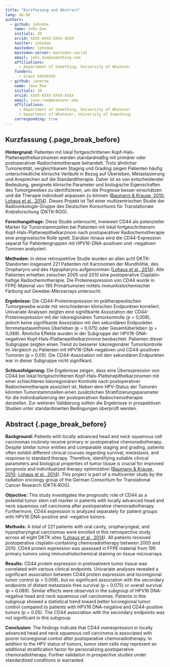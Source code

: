 ```yaml
---
title: "Kurzfassung und Abstract"
lang: de-DE
authors:
  - github: johndoe
    name: John Doe
    initials: JD
    orcid: XXXX-XXXX-XXXX-XXXX
    twitter: johndoe
    mastodon: johndoe
    mastodon-server: mastodon.social
    email: john.doe@something.com
    affiliations:
      - Department of Something, University of Whatever
    funders:
      - Grant XXXXXXXX
  - github: janeroe
    name: Jane Roe
    initials: JR
    orcid: XXXX-XXXX-XXXX-XXXX
    email: jane.roe@whatever.edu
    affiliations:
      - Department of Something, University of Whatever
      - Department of Whatever, University of Something
    corresponding: true
---
```


## Kurzfassung {.page_break_before}

**Hintergrund:** Patienten mit lokal fortgeschrittenen Kopf-Hals-Plattenepithelkarzinomen werden standardmäßig mit primärer oder postoperativer Radiochemotherapie behandelt. Trotz ähnlicher Tumorentität, vergleichbarem Staging und Grading zeigen Patienten häufig unterschiedliche klinische Verläufe in Bezug auf Überleben, Metastasierung und Ansprechen auf die Standardtherapie. Daher ist es von entscheidender Bedeutung, geeignete klinische Parameter und biologische Eigenschaften des Tumorgewebes zu identifizieren, um die Prognose besser einschätzen und die Therapie individuell anpassen zu können ([Baumann & Krause, 2010](https://doi.org/10.1158/1078-0432.CCR-10-2244); [Lohaus et al., 2014](https://doi.org/10.1016/j.ijrobp.2012.05.008)). Dieses Projekt ist Teil einer multizentrischen Studie der Radioonkologie-Gruppe des Deutschen Konsortiums für Translationale Krebsforschung (DKTK-ROG).

**Forschungsfrage:** Diese Studie untersucht, inwieweit CD44 als potenzieller Marker für Tumorstammzellen bei Patienten mit lokal fortgeschrittenem Kopf-Hals-Plattenepithelkarzinom nach postoperativer Radiochemotherapie eine prognostische Rolle spielt. Darüber hinaus wird die CD44-Expression separat für Patientengruppen mit HPV16-DNA-positiven und -negativen Tumoren analysiert.

**Methoden:** In diese retrospektive Studie wurden an allen acht DKTK-Standorten insgesamt 221 Patienten mit Karzinomen der Mundhöhle, des Oropharynx und des Hypopharynx aufgenommen ([Lohaus et al., 2014](https://doi.org/10.1016/j.ijrobp.2012.05.008)). Alle Patienten erhielten zwischen 2005 und 2010 eine postoperative Cisplatin-haltige Radiochemotherapie. Die Proteinexpression von CD44 wurde in FFPE-Material von 195 Primärtumoren mittels immunhistochemischer Färbung auf Gewebe-Mikroarrays untersucht.

**Ergebnisse:** Die CD44-Proteinexpression im prätherapeutischen Tumorgewebe wurde mit verschiedenen klinischen Endpunkten korreliert. Univariate Analysen zeigten eine signifikante Assoziation der CD44-Proteinexpression mit der lokoregionären Tumorkontrolle (p = 0,008), jedoch keine signifikante Assoziation mit den sekundären Endpunkten fernmetastasenfreies Überleben (p = 0,075) oder Gesamtüberleben (p = 0,089). Ähnliche Effekte wurden in der Subgruppe der HPV16-DNA-negativen Kopf-Hals-Plattenepithelkarzinome beobachtet. Patienten dieser Subgruppe zeigten einen Trend zu besserer lokoregionärer Tumorkontrolle im Vergleich zu Patienten mit HPV16-DNA-negativen und CD44-positiven Tumoren (p = 0,05). Die CD44-Assoziation mit den sekundären Endpunkten war in dieser Subgruppe nicht signifikant.

**Schlussfolgerung:** Die Ergebnisse zeigen, dass eine Überexpression von CD44 bei lokal fortgeschrittenen Kopf-Hals-Plattenepithelkarzinomen mit einer schlechteren lokoregionären Kontrolle nach postoperativer Radiochemotherapie assoziiert ist. Neben dem HPV-Status der Tumoren könnten Tumorstammzellen einen zusätzlichen Stratifizierungsparameter für die Individualisierung der postoperativen Radiochemotherapie darstellen. Zur weiteren Validierung sollten die Ergebnisse in prospektiven Studien unter standardisierten Bedingungen überprüft werden.

## Abstract {.page_break_before}

**Background:** Patients with locally advanced head and neck squamous cell carcinomas routinely receive primary or postoperative chemoradiotherapy. Despite similar tumor entities and comparable staging and grading, patients often exhibit different clinical courses regarding survival, metastasis, and response to standard therapy. Therefore, identifying suitable clinical parameters and biological properties of tumor tissue is crucial for improved prognosis and individualized therapy optimization ([Baumann & Krause, 2010](https://doi.org/10.1158/1078-0432.CCR-10-2244); [Lohaus et al., 2014](https://doi.org/10.1016/j.ijrobp.2012.05.008)). This project is part of a multicenter study by the radiation oncology group of the German Consortium for Translational Cancer Research (DKTK-ROG).

**Objective:** This study investigates the prognostic role of CD44 as a potential tumor stem cell marker in patients with locally advanced head and neck squamous cell carcinoma after postoperative chemoradiotherapy. Furthermore, CD44 expression is analyzed separately for patient groups with HPV16 DNA-positive and -negative tumors.

**Methods:** A total of 221 patients with oral cavity, oropharyngeal, and hypopharyngeal carcinomas were enrolled in this retrospective study across all eight DKTK sites ([Lohaus et al., 2014](https://doi.org/10.1016/j.ijrobp.2012.05.008)). All patients received postoperative cisplatin-containing chemoradiotherapy between 2005 and 2010. CD44 protein expression was assessed in FFPE material from 195 primary tumors using immunohistochemical staining on tissue microarrays.

**Results:** CD44 protein expression in pretreatment tumor tissue was correlated with various clinical endpoints. Univariate analyses revealed a significant association between CD44 protein expression and locoregional tumor control (p = 0.008), but no significant association with the secondary endpoints of distant metastasis-free survival (p = 0.075) or overall survival (p = 0.089). Similar effects were observed in the subgroup of HPV16 DNA-negative head and neck squamous cell carcinomas. Patients in this subgroup showed a statistical trend toward better locoregional tumor control compared to patients with HPV16 DNA-negative and CD44-positive tumors (p = 0.05). The CD44 association with the secondary endpoints was not significant in this subgroup.

**Conclusion:** The findings indicate that CD44 overexpression in locally advanced head and neck squamous cell carcinoma is associated with poorer locoregional control after postoperative chemoradiotherapy. In addition to the HPV status of tumors, tumor stem cells may represent an additional stratification factor for personalizing postoperative chemoradiotherapy. Further validation in prospective studies under standardized conditions is warranted.